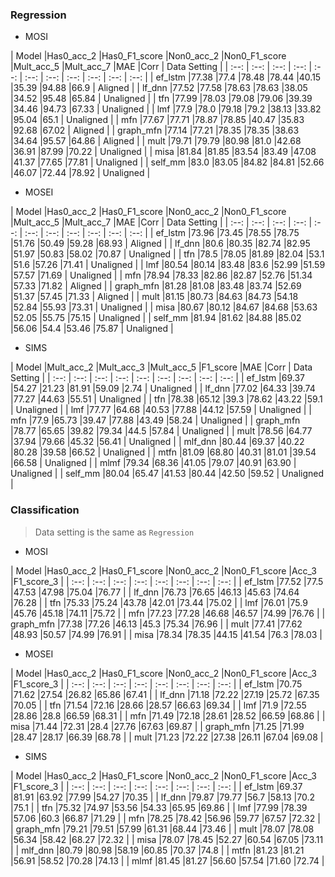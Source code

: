### Regression

- MOSI

| Model |Has0_acc_2 |Has0_F1_score |Non0_acc_2 |Non0_F1_score |Mult_acc_5 |Mult_acc_7 |MAE |Corr | Data Setting |
| :--: | :--: | :--: | :--: | :--: | :--: | :--: | :--: | :--: | :--: | :--: |
| ef_lstm |77.38 |77.4 |78.48 |78.44 |40.15 |35.39 |94.88 |66.9 | Aligned |
| lf_dnn |77.52 |77.58 |78.63 |78.63 |38.05 |34.52 |95.48 |65.84 | Unaligned |
| tfn |77.99 |78.03 |79.08 |79.06 |39.39 |34.46 |94.73 |67.33 | Unaligned |
| lmf |77.9 |78.0 |79.18 |79.2 |38.13 |33.82 |95.04 |65.1 | Unaligned |
| mfn |77.67 |77.71 |78.87 |78.85 |40.47 |35.83 |92.68 |67.02 | Aligned |
| graph_mfn |77.14 |77.21 |78.35 |78.35 |38.63 |34.64 |95.57 |64.86 | Aligned |
| mult |79.71 |79.79 |80.98 |81.0 |42.68 |36.91 |87.99 |70.22 | Unaligned |
| misa |81.84 |81.85 |83.54 |83.49 |47.08 |41.37 |77.65 |77.81 | Unaligned |
| self_mm |83.0 |83.05 |84.82 |84.81 |52.66 |46.07 |72.44 |78.92 | Unaligned |

- MOSEI

| Model |Has0_acc_2 |Has0_F1_score |Non0_acc_2 |Non0_F1_score |Mult_acc_5 |Mult_acc_7 |MAE |Corr | Data Setting |
| :--: | :--: | :--: | :--: | :--: | :--: | :--: | :--: | :--: | :--: | :--: |
| ef_lstm |73.96 |73.45 |78.55 |78.75 |51.76 |50.49 |59.28 |68.93 | Aligned |
| lf_dnn |80.6 |80.35 |82.74 |82.95 |51.97 |50.83 |58.02 |70.87 | Unaligned |
| tfn |78.5 |78.05 |81.89 |82.04 |53.1 |51.6 |57.26 |71.41 | Unaligned |
| lmf |80.54 |80.14 |83.48 |83.6 |52.99 |51.59 |57.57 |71.69 | Unaligned |
| mfn |78.94 |78.33 |82.86 |82.87 |52.76 |51.34 |57.33 |71.82 | Aligned |
| graph_mfn |81.28 |81.08 |83.48 |83.74 |52.69 |51.37 |57.45 |71.33 | Aligned |
| mult |81.15 |80.73 |84.63 |84.73 |54.18 |52.84 |55.93 |73.31 | Unaligned |
| misa |80.67 |80.12 |84.67 |84.68 |53.63 |52.05 |55.75 |75.15 | Unaligned |
| self_mm |81.94 |81.62 |84.88 |85.02 |56.06 |54.4 |53.46 |75.87 | Unaligned |

- SIMS

| Model |Mult_acc_2 |Mult_acc_3 |Mult_acc_5 |F1_score |MAE |Corr | Data Setting |
| :--: | :--: | :--: | :--: | :--: | :--: | :--: | :--: | :--: |
| ef_lstm |69.37 |54.27 |21.23 |81.91 |59.09 |2.74 | Unaligned |
| lf_dnn |77.02 |64.33 |39.74 |77.27 |44.63 |55.51 | Unaligned |
| tfn |78.38 |65.12 |39.3 |78.62 |43.22 |59.1 | Unaligned |
| lmf |77.77 |64.68 |40.53 |77.88 |44.12 |57.59 | Unaligned |
| mfn |77.9 |65.73 |39.47 |77.88 |43.49 |58.24 | Unaligned |
| graph_mfn |78.77 |65.65 |39.82 |79.34 |44.5 |57.84 | Unaligned |
| mult |78.56 |64.77 |37.94 |79.66 |45.32 |56.41 | Unaligned |
| mlf_dnn |80.44 |69.37 |40.22 |80.28 |39.58 |66.52 | Unaligned |
| mtfn |81.09 |68.80 |40.31 |81.01 |39.54 |66.58 | Unaligned |
| mlmf |79.34 |68.36 |41.05 |79.07 |40.91 |63.90 | Unaligned |
| self_mm |80.04 |65.47 |41.53 |80.44 |42.50 |59.52 | Unaligned |

### Classification
> Data setting is the same as `Regression`

- MOSI

| Model |Has0_acc_2 |Has0_F1_score |Non0_acc_2 |Non0_F1_score |Acc_3 |F1_score_3 |
| :--: | :--: | :--: | :--: | :--: | :--: | :--: | :--: | 
| ef_lstm |77.52 |77.5 |47.53 |47.98 |75.04 |76.77 |
| lf_dnn |76.73 |76.65 |46.13 |45.63 |74.64 |76.28 |
| tfn |75.33 |75.24 |43.78 |42.01 |73.44 |75.02 |
| lmf |76.01 |75.9 |45.76 |45.18 |74.11 |75.72 |
| mfn |77.23 |77.28 |46.68 |46.57 |74.99 |76.76 |
| graph_mfn |77.38 |77.26 |46.13 |45.3 |75.34 |76.96 |
| mult |77.41 |77.62 |48.93 |50.57 |74.99 |76.91 |
| misa |78.34 |78.35 |44.15 |41.54 |76.3 |78.03 |

- MOSEI

| Model |Has0_acc_2 |Has0_F1_score |Non0_acc_2 |Non0_F1_score |Acc_3 |F1_score_3 |
| :--: | :--: | :--: | :--: | :--: | :--: | :--: | :--: | 
| ef_lstm |70.75 |71.62 |27.54 |26.82 |65.86 |67.41 |
| lf_dnn |71.18 |72.22 |27.19 |25.72 |67.35 |70.05 |
| tfn |71.54 |72.16 |28.66 |28.57 |66.63 |69.34 |
| lmf |71.9 |72.55 |28.86 |28.8 |66.59 |68.31 |
| mfn |71.49 |72.18 |28.61 |28.52 |66.59 |68.86 |
| misa |71.44 |72.31 |28.4 |27.76 |67.63 |69.87 |
| graph_mfn |71.25 |71.99 |28.47 |28.17 |66.39 |68.78 |
| mult |71.23 |72.22 |27.38 |26.11 |67.04 |69.08 |

- SIMS

| Model |Has0_acc_2 |Has0_F1_score |Non0_acc_2 |Non0_F1_score |Acc_3 |F1_score_3 |
| :--: | :--: | :--: | :--: | :--: | :--: | :--: | :--: | 
| ef_lstm |69.37 |81.91 |63.92 |77.99 |54.27 |70.35 |
| lf_dnn |79.87 |79.77 |56.7 |58.13 |70.2 |75.1 |
| tfn |75.32 |74.97 |53.56 |54.33 |65.95 |69.86 |
| lmf |77.99 |78.39 |57.06 |60.3 |66.87 |71.29 |
| mfn |78.25 |78.42 |56.96 |59.77 |67.57 |72.32 |
| graph_mfn |79.21 |79.51 |57.99 |61.31 |68.44 |73.46 |
| mult |78.07 |78.08 |56.34 |58.42 |68.27 |72.32 |
| misa |78.07 |78.45 |52.27 |60.54 |67.05 |73.11 |
| mlf_dnn |80.79 |80.98 |58.19 |60.85 |70.37 |74.8 |
| mtfn |81.23 |81.21 |56.91 |58.52 |70.28 |74.13 |
| mlmf |81.45 |81.27 |56.60 |57.54 |71.60 |72.74 |